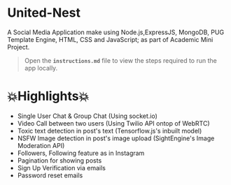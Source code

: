 # United-Nest
A Social Media Application make using Node.js,ExpressJS, MongoDB, PUG Template Engine, HTML, CSS and JavaScript; as part of Academic Mini Project.

> Open the **`instructions.md`** file to view the steps required to run the app locally.

# 💥Highlights💥
- Single User Chat & Group Chat (Using socket.io)
- Video Call between two users (Using Twilio API ontop of WebRTC)
- Toxic text detection in post's text (Tensorflow.js's inbuilt model)
- NSFW Image detection in post's image upload (SightEngine's Image Moderation API)
- Followers, Following feature as in Instagram
- Pagination for showing posts
- Sign Up Verification via emails
- Password reset emails
